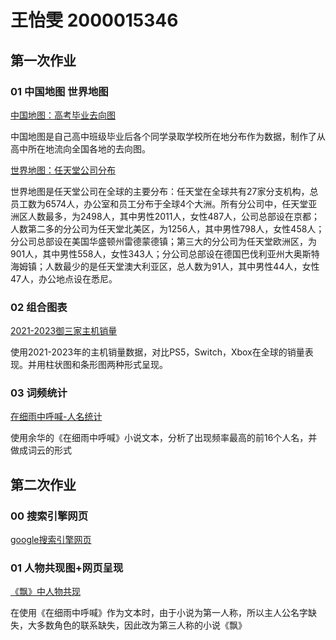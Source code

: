 # 王怡雯 2000015346

## 第一次作业

### 01 中国地图 世界地图

[中国地图：高考毕业去向图](https://hongerada.github.io/geo_graduate.html)

中国地图是自己高中班级毕业后各个同学录取学校所在地分布作为数据，制作了从高中所在地流向全国各地的去向图。

[世界地图：任天堂公司分布](https://hongerada.github.io/geo_Nintendo.html)

世界地图是任天堂公司在全球的主要分布：任天堂在全球共有27家分支机构，总员工数为6574人，办公室和员工分布于全球4个大洲。所有分公司中，任天堂亚洲区人数最多，为2498人，其中男性2011人，女性487人，公司总部设在京都；人数第二多的分公司为任天堂北美区，为1256人，其中男性798人，女性458人；分公司总部设在美国华盛顿州雷德蒙德镇；第三大的分公司为任天堂欧洲区，为901人，其中男性558人，女性343人；分公司总部设在德国巴伐利亚州大奥斯特海姆镇；人数最少的是任天堂澳大利亚区，总人数为91人，其中男性44人，女性47人，办公地点设在悉尼。

### 02 组合图表

[2021-2023御三家主机销量](https://hongerada.github.io/tab_base.html)

使用2021-2023年的主机销量数据，对比PS5，Switch，Xbox在全球的销量表现。并用柱状图和条形图两种形式呈现。

### 03 词频统计

[在细雨中呼喊-人名统计](https://hongerada.github.io/wordcloud_opts.html)

使用余华的《在细雨中呼喊》小说文本，分析了出现频率最高的前16个人名，并做成词云的形式

## 第二次作业

### 00 搜索引擎网页

[google搜索引擎网页](https://hongerada.github.io/00_%E6%90%9C%E7%B4%A2%E5%BC%95%E6%93%8E_Google.html)

### 01 人物共现图+网页呈现

[《飘》中人物共现](https://hongerada.github.io/飘人物共现图.html)

在使用《在细雨中呼喊》作为文本时，由于小说为第一人称，所以主人公名字缺失，大多数角色的联系缺失，因此改为第三人称的小说《飘》

